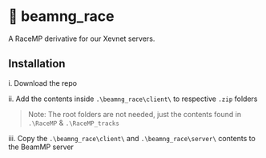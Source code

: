 # 🏁 beamng_race
A RaceMP derivative for our Xevnet servers.

## Installation

i. Download the repo

ii. Add the contents inside `.\beamng_race\client\` to respective `.zip` folders
  > Note: The root folders are not needed, just the contents found in `.\RaceMP` & `.\RaceMP_tracks`
> 
iii. Copy the `.\beamng_race\client\` and `.\beamng_race\server\` contents to the BeamMP server
